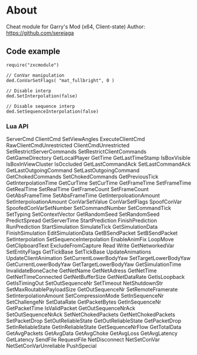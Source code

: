 # About
Cheat module for Garry's Mod (x64, Client-state)
Author: https://github.com/serejaga

## Code example
```
require("zxcmodule")

// ConVar manipulation
ded.ConVarSetFlags( "mat_fullbright", 0 )

// Disable interp
ded.SetInterpolation(false)

// Disable sequence interp
ded.SetSequenceInterpolation(false)
```

### Lua API
ServerCmd
ClientCmd
SetViewAngles
ExecuteClientCmd
RawClientCmdUnrestricted
ClientCmdUnrestricted
SetRestrictServerCommands
SetRestrictClientCommands
GetGameDirectory
GetLocalPlayer
GetTime
GetLastTimeStamp
IsBoxVisible
IsBoxInViewCluster
IsOccluded
GetLastCommandAck
SetLastCommandAck
GetLastOutgoingCommand
SetLastOutgoingCommand
GetChokedCommands
SetChokedCommands
GetPreviousTick
GetInterpolationTime
GetCurTime
SetCurTime
GetFrameTime
SetFrameTime
GetRealTime
SetRealTime
GetFrameCount
SetFrameCount
GetAbsFrameTime
SetAbsFrameTime
GetInterpoloationAmount
SetInterpoloationAmount
ConVarSetValue
ConVarSetFlags
SpoofConVar
SpoofedConVarSetNumber
SetCommandNumber
SetCommandTick
SetTyping
SetContextVector
GetRandomSeed
SetRandomSeed
PredictSpread
GetServerTime
StartPrediction
FinishPrediction
RunPrediction
StartSimulation
SimulateTick
GetSimulationData
FinishSimulation
EditSimulationData
GetBSendPacket
SetBSendPacket
SetInterpolation
SetSequenceInterpolation
EnableAnimFix
LoopMove
GetClipboardText
ExcludeFromCapture
Read
Write
GetNetworkedVar
SetEntityFlags
GetTickBase
SetTickBase
UpdateAnimations
UpdateClientAnimation
SetCurrentLowerBodyYaw
SetTargetLowerBodyYaw
GetCurrentLowerBodyYaw
GetTargetLowerBodyYaw
GetSimulationTime
InvalidateBoneCache
GetNetName
GetNetAdress
GetNetTime
GetNetTimeConnected
GetNetBufferSize
GetNetDataRate
GetIsLoopback
GetIsTimingOut
SetOutSequenceNr
SetTimeout
NetShutdownStr
SetMaxRoutablePayloadSize
GetOutSequenceNr
SetRemoteFramerate
SetInterpolationAmount
SetCompressionMode
SetInSequenceNr
SetChallengeNr
SetDataRate
GetPacketBytes
GetInSequenceNr
GetPacketTime
IsValidPacket
GetOutSequenceNrAck
SetOutSequenceNrAck
SetNetChokedPackets
GetNetChokedPackets
SetPacketDrop
SetOutReliableState
GetOutReliableState
GetPacketDrop
SetInReliableState
GetInReliableState
GetSequenceNrFlow
GetTotalData
GetAvgPackets
GetAvgData
GetAvgChoke
GetAvgLoss
GetAvgLatency
GetLatency
SendFile
RequestFile
NetDisconnect
NetSetConVar
NetSetConVarUnreliable
PushSpecial
